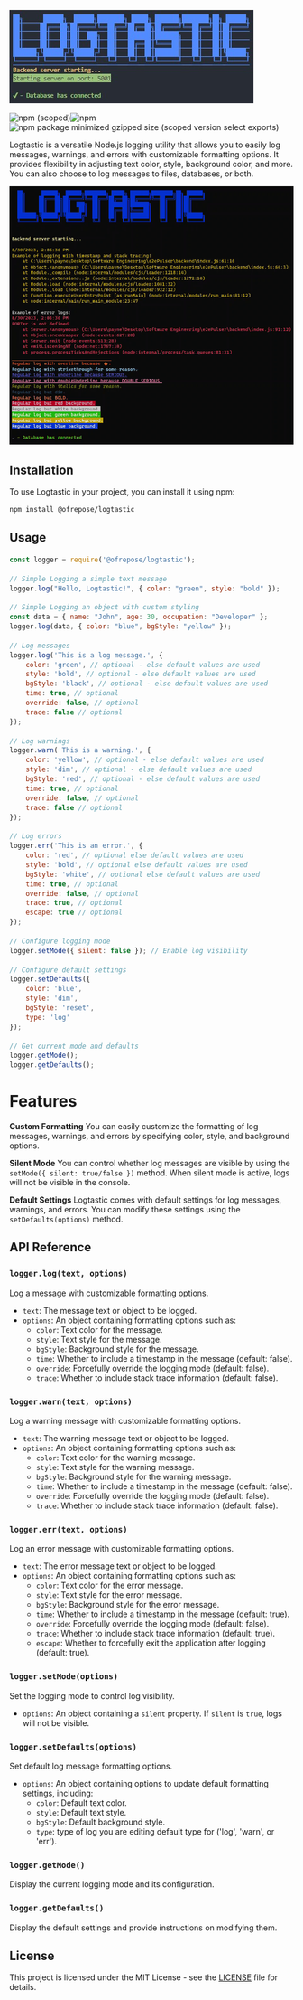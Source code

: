 [<img src="https://github.com/Ofrepose/Ofrepose/blob/master/imgs/logtastic2.jpg">](https://github.com/Ofrepose/Ofrepose/blob/master/imgs/logtastic2.jpg)

![npm (scoped)](https://img.shields.io/npm/v/%40ofrepose/logtastic)![npm](https://img.shields.io/npm/dw/%40ofrepose/logtastic)![npm package minimized gzipped size (scoped version select exports)](https://img.shields.io/bundlejs/size/%40ofrepose/logtastic%401.0.1)

Logtastic is a versatile Node.js logging utility that allows you to easily log messages, warnings, and errors with customizable formatting options. It provides flexibility in adjusting text color, style, background color, and more. You can also choose to log messages to files, databases, or both.

[<img src="https://github.com/Ofrepose/Ofrepose/blob/master/imgs/logtasticExampleNew.gif">](https://github.com/Ofrepose/Ofrepose/blob/master/imgs/logtasticExampleNew.gif)


## Installation

To use Logtastic in your project, you can install it using npm:

```bash
npm install @ofrepose/logtastic
```

## Usage

```javascript
const logger = require('@ofrepose/logtastic');

// Simple Logging a simple text message
logger.log("Hello, Logtastic!", { color: "green", style: "bold" });

// Simple Logging an object with custom styling
const data = { name: "John", age: 30, occupation: "Developer" };
logger.log(data, { color: "blue", bgStyle: "yellow" });

// Log messages
logger.log('This is a log message.', {
    color: 'green', // optional - else default values are used
    style: 'bold', // optional - else default values are used
    bgStyle: 'black', // optional - else default values are used
    time: true, // optional
    override: false, // optional
    trace: false // optional
});

// Log warnings
logger.warn('This is a warning.', {
    color: 'yellow', // optional - else default values are used
    style: 'dim', // optional - else default values are used
    bgStyle: 'red', // optional - else default values are used
    time: true, // optional
    override: false, // optional
    trace: false // optional
});

// Log errors
logger.err('This is an error.', {
    color: 'red', // optional else default values are used
    style: 'bold', // optional else default values are used
    bgStyle: 'white', // optional else default values are used
    time: true, // optional
    override: false, // optional
    trace: true, // optional
    escape: true // optional
});

// Configure logging mode
logger.setMode({ silent: false }); // Enable log visibility

// Configure default settings
logger.setDefaults({
    color: 'blue',
    style: 'dim',
    bgStyle: 'reset',
    type: 'log'
});

// Get current mode and defaults
logger.getMode();
logger.getDefaults();
```

# Features

**Custom Formatting**
You can easily customize the formatting of log messages, warnings, and errors by specifying color, style, and background options.

**Silent Mode**
You can control whether log messages are visible by using the `setMode({ silent: true/false })` method. When silent mode is active, logs will not be visible in the console.

**Default Settings**
Logtastic comes with default settings for log messages, warnings, and errors. You can modify these settings using the `setDefaults(options)` method.

## API Reference

### `logger.log(text, options)`

Log a message with customizable formatting options.

- `text`: The message text or object to be logged.
- `options`: An object containing formatting options such as:
  - `color`: Text color for the message.
  - `style`: Text style for the message.
  - `bgStyle`: Background style for the message.
  - `time`: Whether to include a timestamp in the message (default: false).
  - `override`: Forcefully override the logging mode (default: false).
  - `trace`: Whether to include stack trace information (default: false).

### `logger.warn(text, options)`

Log a warning message with customizable formatting options.

- `text`: The warning message text or object to be logged.
- `options`: An object containing formatting options such as:
  - `color`: Text color for the warning message.
  - `style`: Text style for the warning message.
  - `bgStyle`: Background style for the warning message.
  - `time`: Whether to include a timestamp in the message (default: false).
  - `override`: Forcefully override the logging mode (default: false).
  - `trace`: Whether to include stack trace information (default: false).

### `logger.err(text, options)`

Log an error message with customizable formatting options.

- `text`: The error message text or object to be logged.
- `options`: An object containing formatting options such as:
  - `color`: Text color for the error message.
  - `style`: Text style for the error message.
  - `bgStyle`: Background style for the error message.
  - `time`: Whether to include a timestamp in the message (default: true).
  - `override`: Forcefully override the logging mode (default: false).
  - `trace`: Whether to include stack trace information (default: true).
  - `escape`: Whether to forcefully exit the application after logging (default: true).

### `logger.setMode(options)`

Set the logging mode to control log visibility.

- `options`: An object containing a `silent` property. If `silent` is `true`, logs will not be visible.

### `logger.setDefaults(options)`

Set default log message formatting options.

- `options`: An object containing options to update default formatting settings, including:
  - `color`: Default text color.
  - `style`: Default text style.
  - `bgStyle`: Default background style.
  - `type`: type of log you are editing default type for ('log', 'warn', or 'err').
  
### `logger.getMode()`

Display the current logging mode and its configuration.

### `logger.getDefaults()`

Display the default settings and provide instructions on modifying them.

## License

This project is licensed under the MIT License - see the [LICENSE](LICENSE) file for details.
